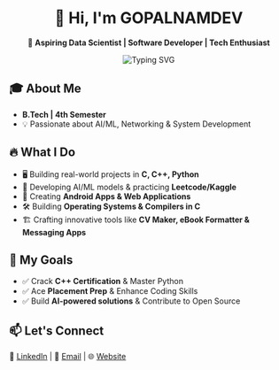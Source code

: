<h1 align="center">👋 Hi, I'm GOPALNAMDEV</h1>

<p align="center">
  🚀 <strong>Aspiring Data Scientist | Software Developer | Tech Enthusiast</strong>
</p>

<p align="center">
  <img src="https://readme-typing-svg.herokuapp.com?font=Fira+Code&size=22&duration=3000&pause=1000&color=F7B801&center=true&vCenter=true&width=500&height=50&lines=🚀+Aspiring+Data+Scientist;💻+Passionate+Developer;🔥+Building+Cool+Projects;📊+AI%2FML+Enthusiast;💡+Always+Learning!" alt="Typing SVG">
</p>

<h2>🎓 About Me</h2>
<ul>
  <li><strong>B.Tech | 4th Semester</strong></li>
  <li>💡 Passionate about AI/ML, Networking & System Development</li>
</ul>

<h2>🔥 What I Do</h2>
<ul>
  <li>🖥️ Building real-world projects in <strong>C, C++, Python</strong></li>
  <li>🤖 Developing AI/ML models & practicing <strong>Leetcode/Kaggle</strong></li>
  <li>📲 Creating <strong>Android Apps & Web Applications</strong></li>
  <li>🛠️ Building <strong>Operating Systems & Compilers in C</strong></li>
  <li>🏗️ Crafting innovative tools like <strong>CV Maker, eBook Formatter & Messaging Apps</strong></li>
</ul>

<h2>📌 My Goals</h2>
<ul>
  <li>✅ Crack <strong>C++ Certification</strong> & Master Python</li>
  <li>✅ Ace <strong>Placement Prep</strong> & Enhance Coding Skills</li>
  <li>✅ Build <strong>AI-powered solutions</strong> & Contribute to Open Source</li>
</ul>

<h2>📫 Let's Connect</h2>
<p>
  💼 <a href="https://www.linkedin.com/in/gopal-namdev-a50403324" target="_blank">LinkedIn</a> | 📧 <a href="mailto:gopaln0369@gmail.com" target="_blank">Email</a> | 🌐 <a href="#">Website</a>
</p>

